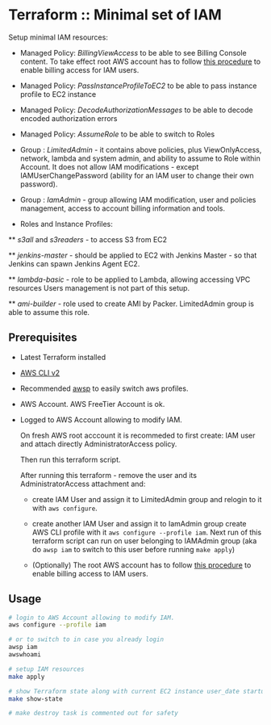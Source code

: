 # Terraform :: Minimal set of IAM

Setup minimal IAM resources:

* Managed Policy: _BillingViewAccess_ to be able to see Billing Console content. To take effect root AWS account has to follow [this procedure](https://docs.aws.amazon.com/IAM/latest/UserGuide/tutorial_billing.html?icmpid=docs_iam_console#tutorial-billing-step1) to enable billing access for IAM users.

* Managed Policy: _PassInstanceProfileToEC2_ to be able to pass instance profile to EC2 instance

* Managed Policy: _DecodeAuthorizationMessages_ to be able to decode encoded authorization errors

* Managed Policy: _AssumeRole_ to be able to switch to Roles

* Group : _LimitedAdmin_ - it contains above policies, plus ViewOnlyAccess, network, lambda and system admin, and ability to assume to Role within Account.
  It does not allow IAM modifications - except IAMUserChangePassword (ability for an IAM user to change their own password).

* Group : _IamAdmin_ - group allowing IAM modification, user and policies management, access to account billing information and tools.

* Roles and Instance Profiles:

** _s3all_ and _s3readers_ - to access S3 from EC2

**  _jenkins-master_ - should be applied to EC2 with Jenkins Master - so that Jenkins can spawn Jenkins Agent EC2.

** _lambda-basic_ - role to be applied to Lambda, allowing accessing VPC resources
Users management is not part of this setup.

** _ami-builder_ - role used to create AMI by Packer. LimitedAdmin group is able to assume this role.

## Prerequisites

* Latest Terraform installed
* [AWS CLI v2](https://github.com/aws/aws-cli/tree/v2)
* Recommended [awsp](https://github.com/antonbabenko/awsp) to easily switch aws profiles.

* AWS Account. AWS FreeTier Account is ok.

* Logged to AWS Account allowing to modify IAM.

  On fresh AWS root acccount it is recommeded to first create: IAM user and attach directly AdministratorAccess policy.

  Then run this terraform script.

  After running this terraform - remove the user and its AdministratorAccess attachment and:

  * create IAM User and assign it to LimitedAdmin group and relogin to it with `aws configure`.
  * create another IAM User and assign it to IamAdmin group create AWS CLI profile with it `aws configure --profile iam`. Next run of this terraform script can run on user belonging to IAMAdmin group (aka do `awsp iam` to switch to this user before running `make apply`)

  * (Optionally) The root AWS account has to follow [this procedure](https://docs.aws.amazon.com/IAM/latest/UserGuide/tutorial_billing.html?icmpid=docs_iam_console#tutorial-billing-step1) to enable billing access to IAM users.

## Usage

```bash
# login to AWS Account allowing to modify IAM.
aws configure --profile iam

# or to switch to in case you already login
awsp iam
awswhoami

# setup IAM resources
make apply

# show Terraform state along with current EC2 instance user_date startup script
make show-state

# make destroy task is commented out for safety
```
